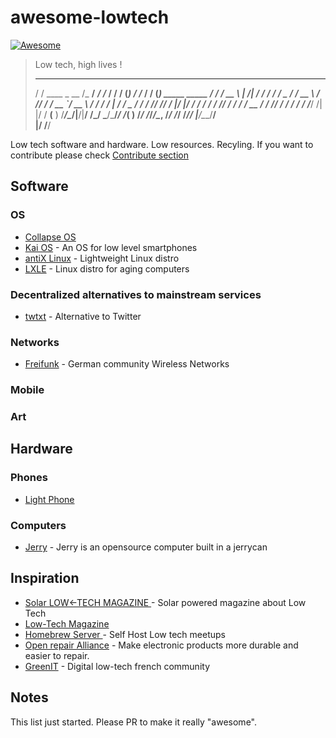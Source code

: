 # awesome-lowtech

[![Awesome](https://cdn.rawgit.com/sindresorhus/awesome/d7305f38d29fed78fa85652e3a63e154dd8e8829/media/badge.svg)](https://github.com/sindresorhus/awesome)

> Low tech, high lives !
>    __                     ______          __         __  ___       __       __    _                
>   / /   ____ _      __   /_  __/__  _____/ /_       / / / (_)___ _/ /_     / /   (_)   _____  _____
>  / /   / __ \ | /| / /    / / / _ \/ ___/ __ \     / /_/ / / __ `/ __ \   / /   / / | / / _ \/ ___/
> / /___/ /_/ / |/ |/ /    / / /  __/ /__/ / / /    / __  / / /_/ / / / /  / /___/ /| |/ /  __(__  ) 
>/_____/\____/|__/|__/    /_/  \___/\___/_/ /_( )  /_/ /_/_/\__, /_/ /_/  /_____/_/ |___/\___/____/  
                                             |/           /____/                                    



Low tech software and hardware. Low resources. Recyling.
If you want to contribute please check [Contribute section](.github/CONTRIBUTING.md)
## Software
### OS
- [Collapse OS](https://collapseos.org/)
- [Kai OS](https://www.kaiostech.com/) - An OS for low level smartphones
- [antiX Linux](https://antixlinux.com/) - Lightweight Linux distro
- [LXLE](https://www.lxle.net/) - Linux distro for aging computers
### Decentralized alternatives to mainstream services
- [twtxt](https://twtxt.readthedocs.io/en/latest/) - Alternative to Twitter

### Networks
- [Freifunk](https://freifunk.net/en/) - German community Wireless Networks

### Mobile
### Art
## Hardware
### Phones
- [Light Phone](https://www.thelightphone.com/)
### Computers
- [Jerry](http://www.youandjerrycan.org/) - Jerry is an opensource computer built in a jerrycan
## Inspiration
- [Solar LOW<-TECH MAGAZINE ](https://solar.lowtechmagazine.com/) - Solar powered magazine about Low Tech
- [Low-Tech Magazine](https://www.lowtechmagazine.com/)
- [Homebrew Server ](https://homebrewserver.club/) - Self Host Low tech meetups
- [Open repair Alliance](https://openrepair.org/) - Make electronic products more durable and easier to repair.
- [GreenIT](https://www.greenit.fr/) - Digital low-tech french community
## Notes
This list just started. Please PR to make it really "awesome".
